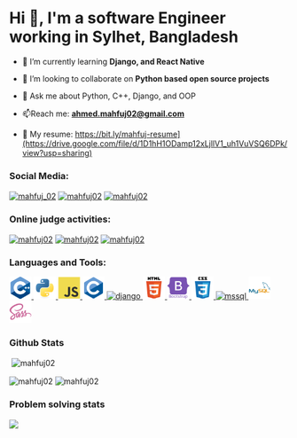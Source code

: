 <h1>Hi 👋, I'm a software Engineer working in Sylhet, Bangladesh</h1>

- 🌱 I’m currently learning **Django, and React Native**
- 👯 I’m looking to collaborate on **Python based open source projects**

- 💬 Ask me about Python, C++, Django, and OOP

- 📫Reach me: **ahmed.mahfuj02@gmail.com**

- 📄 My resume: https://bit.ly/mahfuj-resume](https://drive.google.com/file/d/1D1hH1ODamp12xLjllV1_uh1VuVSQ6DPk/view?usp=sharing)

<h3 align="left">Social Media:</h3>
<p align="left">
<a href="https://twitter.com/mahfuj_02" target="blank"><img align="center" src="https://raw.githubusercontent.com/rahuldkjain/github-profile-readme-generator/master/src/images/icons/Social/twitter.svg" alt="mahfuj_02" height="30" width="40" /></a>
<a href="https://linkedin.com/in/mahfuj02" target="blank"><img align="center" src="https://raw.githubusercontent.com/rahuldkjain/github-profile-readme-generator/master/src/images/icons/Social/linked-in-alt.svg" alt="mahfuj02" height="30" width="40" /></a>
<a href="https://fb.com/mahfuj02" target="blank"><img align="center" src="https://raw.githubusercontent.com/rahuldkjain/github-profile-readme-generator/master/src/images/icons/Social/facebook.svg" alt="mahfuj02" height="30" width="40" /></a>
</p>

<h3 align="left">Online judge activities:</h3>
<p align="left">
<a href="https://codeforces.com/profile/mahfuj02" target="blank"><img align="center" src="https://raw.githubusercontent.com/rahuldkjain/github-profile-readme-generator/master/src/images/icons/Social/codeforces.svg" alt="mahfuj02" height="30" width="40" /></a>
<a href="https://www.leetcode.com/mahfuj02" target="blank"><img align="center" src="https://raw.githubusercontent.com/rahuldkjain/github-profile-readme-generator/master/src/images/icons/Social/leet-code.svg" alt="mahfuj02" height="30" width="40" /></a>
<a href="https://www.codechef.com/users/mahfuj02" target="blank"><img align="center" src="https://cdn.jsdelivr.net/npm/simple-icons@3.1.0/icons/codechef.svg" alt="mahfuj02" height="30" width="40" /></a>
</p>

<h3 align="left">Languages and Tools:</h3>
<p align="left"> <a href="https://www.w3schools.com/cpp/" target="_blank" rel="noreferrer"> <img src="https://raw.githubusercontent.com/devicons/devicon/master/icons/cplusplus/cplusplus-original.svg" alt="cplusplus" width="40" height="40"/> </a>  <a href="https://www.python.org" target="_blank" rel="noreferrer"> <img src="https://raw.githubusercontent.com/devicons/devicon/master/icons/python/python-original.svg" alt="python" width="40" height="40"/> </a> <a href="https://developer.mozilla.org/en-US/docs/Web/JavaScript" target="_blank" rel="noreferrer"> <img src="https://raw.githubusercontent.com/devicons/devicon/master/icons/javascript/javascript-original.svg" alt="javascript" width="40" height="40"/> </a> <a href="https://www.cprogramming.com/" target="_blank" rel="noreferrer"> <img src="https://raw.githubusercontent.com/devicons/devicon/master/icons/c/c-original.svg" alt="c" width="40" height="40"/> </a>  <a href="https://www.djangoproject.com/" target="_blank" rel="noreferrer"> <img src="https://cdn.worldvectorlogo.com/logos/django.svg" alt="django" width="40" height="40"/> </a>  <a href="https://www.w3.org/html/" target="_blank" rel="noreferrer"> <img src="https://raw.githubusercontent.com/devicons/devicon/master/icons/html5/html5-original-wordmark.svg" alt="html5" width="40" height="40"/> </a> <a href="https://getbootstrap.com" target="_blank" rel="noreferrer"> <img src="https://raw.githubusercontent.com/devicons/devicon/master/icons/bootstrap/bootstrap-plain-wordmark.svg" alt="bootstrap" width="40" height="40"/> </a> <a href="https://www.w3schools.com/css/" target="_blank" rel="noreferrer"> <img src="https://raw.githubusercontent.com/devicons/devicon/master/icons/css3/css3-original-wordmark.svg" alt="css3" width="40" height="40"/> </a>   <a href="https://www.microsoft.com/en-us/sql-server" target="_blank" rel="noreferrer"> <img src="https://www.svgrepo.com/show/303229/microsoft-sql-server-logo.svg" alt="mssql" width="40" height="40"/> </a> <a href="https://www.mysql.com/" target="_blank" rel="noreferrer"> <img src="https://raw.githubusercontent.com/devicons/devicon/master/icons/mysql/mysql-original-wordmark.svg" alt="mysql" width="40" height="40"/> </a>  <a href="https://sass-lang.com" target="_blank" rel="noreferrer"> <img src="https://raw.githubusercontent.com/devicons/devicon/master/icons/sass/sass-original.svg" alt="sass" width="40" height="40"/> </a> </p>
<h3 align="left">Github Stats </h3>
<p> &nbsp;<img align="center" src="https://github-readme-stats.vercel.app/api?username=mahfuj02&hide=stars,prs,contribs&&show_icons=true&title_color=ffffff&icon_color=bb2acf&text_color=daf7dc&bg_color=151515" alt="mahfuj02" width="350" /></p>
<p><img align="center" src="https://github-readme-stats.vercel.app/api/top-langs?username=mahfuj02&show_icons=true&locale=en&layout=compact" alt="mahfuj02" /> <img align="center" src="https://github-readme-streak-stats.herokuapp.com/?user=mahfuj02&" alt="mahfuj02"width="350" /></p>

<h3 align="left">Problem solving stats </h3>
<p><img align="center" src="https://leetcode.card.workers.dev/mahfuj02?theme=dark&font=baloo&extension=null"  width="350" /></p>



